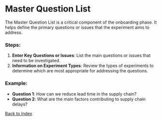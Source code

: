 # Master Question List

The Master Question List is a critical component of the onboarding phase. It helps define the primary questions or issues that the experiment aims to address.

### Steps:

1. **Enter Key Questions or Issues**: List the main questions or issues that need to be investigated.
2. **Information on Experiment Types**: Review the types of experiments to determine which are most appropriate for addressing the questions.

### Example:

- **Question 1**: How can we reduce lead time in the supply chain?
- **Question 2**: What are the main factors contributing to supply chain delays?

[Back to Index](./index.md)

